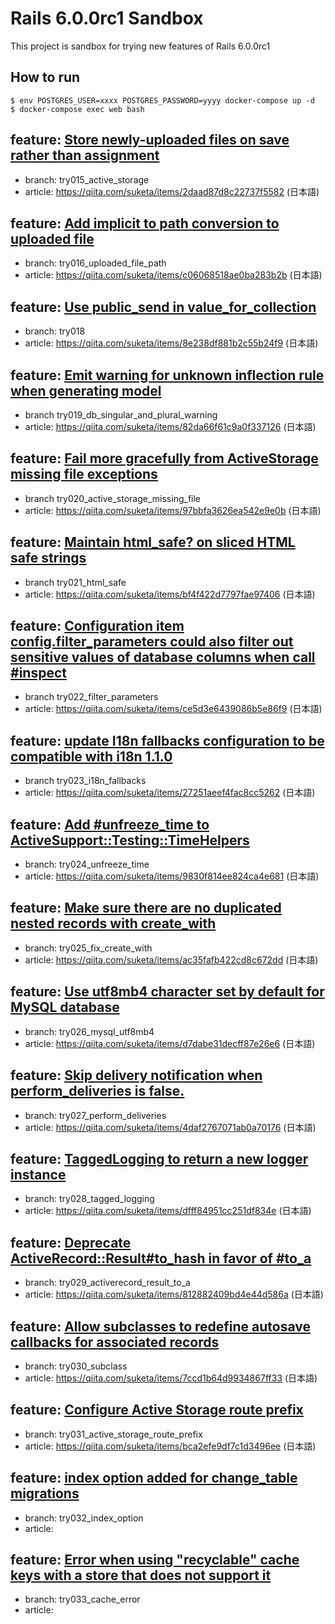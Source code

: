 # Rails 6.0.0rc1 Sandbox

This project is sandbox for trying new features of Rails 6.0.0rc1

## How to run

```
$ env POSTGRES_USER=xxxx POSTGRES_PASSWORD=yyyy docker-compose up -d
$ docker-compose exec web bash
```

## feature: [Store newly-uploaded files on save rather than assignment](https://github.com/rails/rails/pull/33303)

* branch: try015_active_storage
* article: https://qiita.com/suketa/items/2daad87d8c22737f5582 (日本語)

## feature: [Add implicit to path conversion to uploaded file](https://github.com/rails/rails/pull/28676)

* branch: try016_uploaded_file_path
* article: https://qiita.com/suketa/items/c06068518ae0ba283b2b (日本語)

## feature: [Use public_send in value_for_collection](https://github.com/rails/rails/pull/33547)

* branch: try018
* article: https://qiita.com/suketa/items/8e238df881b2c55b24f9 (日本語)

## feature: [Emit warning for unknown inflection rule when generating model](https://github.com/rails/rails/pull/33766)

* branch try019_db_singular_and_plural_warning
* article: https://qiita.com/suketa/items/82da66f61c9a0f337126 (日本語)

## feature: [Fail more gracefully from ActiveStorage missing file exceptions](https://github.com/rails/rails/pull/33666)

* branch try020_active_storage_missing_file
* article: https://qiita.com/suketa/items/97bbfa3626ea542e9e0b (日本語)

## feature: [Maintain html_safe? on sliced HTML safe strings](https://github.com/rails/rails/pull/33808)

* branch try021_html_safe
* article: https://qiita.com/suketa/items/bf4f422d7797fae97406 (日本語)

## feature: [Configuration item config.filter_parameters could also filter out sensitive values of database columns when call #inspect](https://github.com/rails/rails/pull/33756)

* branch try022_filter_parameters
* article: https://qiita.com/suketa/items/ce5d3e6439086b5e86f9 (日本語)

## feature: [update I18n fallbacks configuration to be compatible with i18n 1.1.0](https://github.com/rails/rails/pull/33574)

* branch try023_i18n_fallbacks
* article: https://qiita.com/suketa/items/27251aeef4fac8cc5262 (日本語)

## feature: [Add #unfreeze_time to ActiveSupport::Testing::TimeHelpers](https://github.com/rails/rails/pull/33813)

* branch: try024_unfreeze_time
* article: https://qiita.com/suketa/items/9830f814ee824ca4e681 (日本語)

## feature: [Make sure there are no duplicated nested records with create_with](https://github.com/rails/rails/pull/33639)

* branch: try025_fix_create_with
* article: https://qiita.com/suketa/items/ac35fafb422cd8c672dd (日本語)

## feature: [Use utf8mb4 character set by default for MySQL database](https://github.com/rails/rails/pull/33608)

* branch: try026_mysql_utf8mb4
* article: https://qiita.com/suketa/items/d7dabe31decff87e26e6 (日本語)

## feature: [Skip delivery notification when perform_deliveries is false.](https://github.com/rails/rails/pull/33824)

* branch: try027_perform_deliveries
* article: https://qiita.com/suketa/items/4daf2767071ab0a70176 (日本語)

## feature: [TaggedLogging to return a new logger instance](https://github.com/rails/rails/pull/27792)

* branch: try028_tagged_logging
* article: https://qiita.com/suketa/items/dfff84951cc251df834e (日本語)

## feature: [Deprecate ActiveRecord::Result#to_hash in favor of #to_a](https://github.com/rails/rails/pull/33912)

* branch: try029_activerecord_result_to_a
* article: https://qiita.com/suketa/items/812882409bd4e44d586a (日本語)

## feature: [Allow subclasses to redefine autosave callbacks for associated records](https://github.com/rails/rails/pull/33378)

* branch: try030_subclass
* article: https://qiita.com/suketa/items/7ccd1b64d9934867ff33 (日本語)

## feature: [Configure Active Storage route prefix](https://github.com/rails/rails/pull/33883)

* branch: try031_active_storage_route_prefix
* article: https://qiita.com/suketa/items/bca2efe9df7c1d3496ee (日本語)

## feature: [index option added for change_table migrations](https://github.com/rails/rails/pull/23593)

* branch: try032_index_option
* article:

## feature: [Error when using "recyclable" cache keys with a store that does not support it](https://github.com/rails/rails/pull/33932)

* branch: try033_cache_error
* article:
